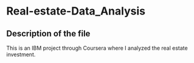 # Real-estate-Data_Analysis

## Description of the file

This is an IBM project through Coursera where I analyzed the real estate investment.
